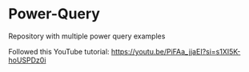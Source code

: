 # Power-Query
Repository with multiple power query examples 

Followed this YouTube tutorial: https://youtu.be/PiFAa_jjaEI?si=s1XI5K-hoUSPDz0i
